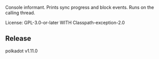 Console informant. Prints sync progress and block events. Runs on the calling thread.

License: GPL-3.0-or-later WITH Classpath-exception-2.0


## Release

polkadot v1.11.0
